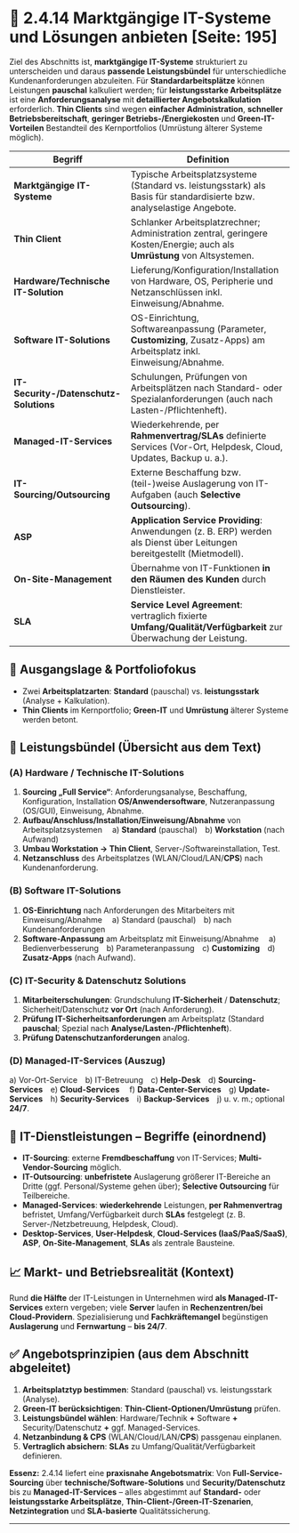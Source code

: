 # 🧩 2.4.14 Marktgängige IT-Systeme und Lösungen anbieten [Seite: 195]

Ziel des Abschnitts ist, **marktgängige IT-Systeme** strukturiert zu unterscheiden und daraus **passende Leistungsbündel** für unterschiedliche Kundenanforderungen abzuleiten. Für **Standardarbeitsplätze** können Leistungen **pauschal** kalkuliert werden; für **leistungsstarke Arbeitsplätze** ist eine **Anforderungsanalyse** mit **detaillierter Angebotskalkulation** erforderlich. **Thin Clients** sind wegen **einfacher Administration**, **schneller Betriebsbereitschaft**, **geringer Betriebs-/Energiekosten** und **Green-IT-Vorteilen** Bestandteil des Kernportfolios (Umrüstung älterer Systeme möglich). 

| Begriff                                | Definition                                                                                                                |
| -------------------------------------- | ------------------------------------------------------------------------------------------------------------------------- |
| **Marktgängige IT-Systeme**            | Typische Arbeitsplatzsysteme (Standard vs. leistungsstark) als Basis für standardisierte bzw. analyselastige Angebote.    |
| **Thin Client**                        | Schlanker Arbeitsplatzrechner; Administration zentral, geringere Kosten/Energie; auch als **Umrüstung** von Altsystemen.  |
| **Hardware/Technische IT-Solution**    | Lieferung/Konfiguration/Installation von Hardware, OS, Peripherie und Netzanschlüssen inkl. Einweisung/Abnahme.           |
| **Software IT-Solutions**              | OS-Einrichtung, Softwareanpassung (Parameter, **Customizing**, Zusatz-Apps) am Arbeitsplatz inkl. Einweisung/Abnahme.     |
| **IT-Security-/Datenschutz-Solutions** | Schulungen, Prüfungen von Arbeitsplätzen nach Standard- oder Spezialanforderungen (auch nach Lasten-/Pflichtenheft).      |
| **Managed-IT-Services**                | Wiederkehrende, per **Rahmenvertrag/SLAs** definierte Services (Vor-Ort, Helpdesk, Cloud, Updates, Backup u. a.).         |
| **IT-Sourcing/Outsourcing**            | Externe Beschaffung bzw. (teil-)weise Auslagerung von IT-Aufgaben (auch **Selective Outsourcing**).                       |
| **ASP**                                | **Application Service Providing**: Anwendungen (z. B. ERP) werden als Dienst über Leitungen bereitgestellt (Mietmodell).  |
| **On-Site-Management**                 | Übernahme von IT-Funktionen **in den Räumen des Kunden** durch Dienstleister.                                             |
| **SLA**                                | **Service Level Agreement**: vertraglich fixierte **Umfang/Qualität/Verfügbarkeit** zur Überwachung der Leistung.         |

## 🧭 Ausgangslage & Portfoliofokus

* Zwei **Arbeitsplatzarten**: **Standard** (pauschal) vs. **leistungsstark** (Analyse + Kalkulation).
* **Thin Clients** im Kernportfolio; **Green-IT** und **Umrüstung** älterer Systeme werden betont. 

## 🧱 Leistungsbündel (Übersicht aus dem Text)

### (A) Hardware / Technische IT-Solutions

1. **Sourcing „Full Service“**: Anforderungsanalyse, Beschaffung, Konfiguration, Installation **OS/Anwendersoftware**, Nutzeranpassung (OS/GUI), Einweisung, Abnahme.
2. **Aufbau/Anschluss/Installation/Einweisung/Abnahme** von Arbeitsplatzsystemen
    a) **Standard** (pauschal) b) **Workstation** (nach Aufwand)
3. **Umbau Workstation → Thin Client**, Server-/Softwareinstallation, Test.
4. **Netzanschluss** des Arbeitsplatzes (WLAN/Cloud/LAN/**CPS**) nach Kundenanforderung. 

### (B) Software IT-Solutions

1. **OS-Einrichtung** nach Anforderungen des Mitarbeiters mit Einweisung/Abnahme
    a) Standard (pauschal) b) nach Kundenanforderungen
2. **Software-Anpassung** am Arbeitsplatz mit Einweisung/Abnahme
    a) Bedienverbesserung b) Parameteranpassung c) **Customizing** d) **Zusatz-Apps** (nach Aufwand). 

### (C) IT-Security & Datenschutz Solutions

1. **Mitarbeiterschulungen**: Grundschulung **IT-Sicherheit** / **Datenschutz**; Sicherheit/Datenschutz **vor Ort** (nach Anforderung).
2. **Prüfung IT-Sicherheitsanforderungen** am Arbeitsplatz (Standard **pauschal**; Spezial nach **Analyse/Lasten-/Pflichtenheft**).
3. **Prüfung Datenschutzanforderungen** analog. 

### (D) Managed-IT-Services (Auszug)

a) Vor-Ort-Service b) IT-Betreuung c) **Help-Desk** d) **Sourcing-Services** e) **Cloud-Services** 
f) **Data-Center-Services** g) **Update-Services** h) **Security-Services** i) **Backup-Services** j) u. v. m.; optional **24/7**. 

## 🧾 IT-Dienstleistungen – Begriffe (einordnend)

* **IT-Sourcing**: externe **Fremdbeschaffung** von IT-Services; **Multi-Vendor-Sourcing** möglich.
* **IT-Outsourcing**: **unbefristete** Auslagerung größerer IT-Bereiche an Dritte (ggf. Personal/Systeme gehen über); **Selective Outsourcing** für Teilbereiche.
* **Managed-Services**: **wiederkehrende** Leistungen, **per Rahmenvertrag** befristet, Umfang/Verfügbarkeit durch **SLAs** festgelegt (z. B. Server-/Netzbetreuung, Helpdesk, Cloud).
* **Desktop-Services**, **User-Helpdesk**, **Cloud-Services (IaaS/PaaS/SaaS)**, **ASP**, **On-Site-Management**, **SLAs** als zentrale Bausteine.

## 📈 Markt- und Betriebsrealität (Kontext)

Rund **die Hälfte** der IT-Leistungen in Unternehmen wird **als Managed-IT-Services** extern vergeben; viele **Server** laufen in **Rechenzentren/bei Cloud-Providern**. Spezialisierung und **Fachkräftemangel** begünstigen **Auslagerung** und **Fernwartung** – **bis 24/7**.

## ✅ Angebotsprinzipien (aus dem Abschnitt abgeleitet)

1. **Arbeitsplatztyp bestimmen**: Standard (pauschal) vs. leistungsstark (Analyse).
2. **Green-IT berücksichtigen**: **Thin-Client-Optionen/Umrüstung** prüfen.
3. **Leistungsbündel wählen**: Hardware/Technik **+** Software **+** Security/Datenschutz **+** ggf. Managed-Services.
4. **Netzanbindung & CPS** (WLAN/Cloud/LAN/**CPS**) passgenau einplanen.
5. **Vertraglich absichern**: **SLAs** zu Umfang/Qualität/Verfügbarkeit definieren.

**Essenz:** 2.4.14 liefert eine **praxisnahe Angebotsmatrix**: Von **Full-Service-Sourcing** über **technische/Software-Solutions** und **Security/Datenschutz** bis zu **Managed-IT-Services** – alles abgestimmt auf **Standard-** oder **leistungsstarke Arbeitsplätze**, **Thin-Client-/Green-IT-Szenarien**, **Netzintegration** und **SLA-basierte** Qualitätssicherung.


---
